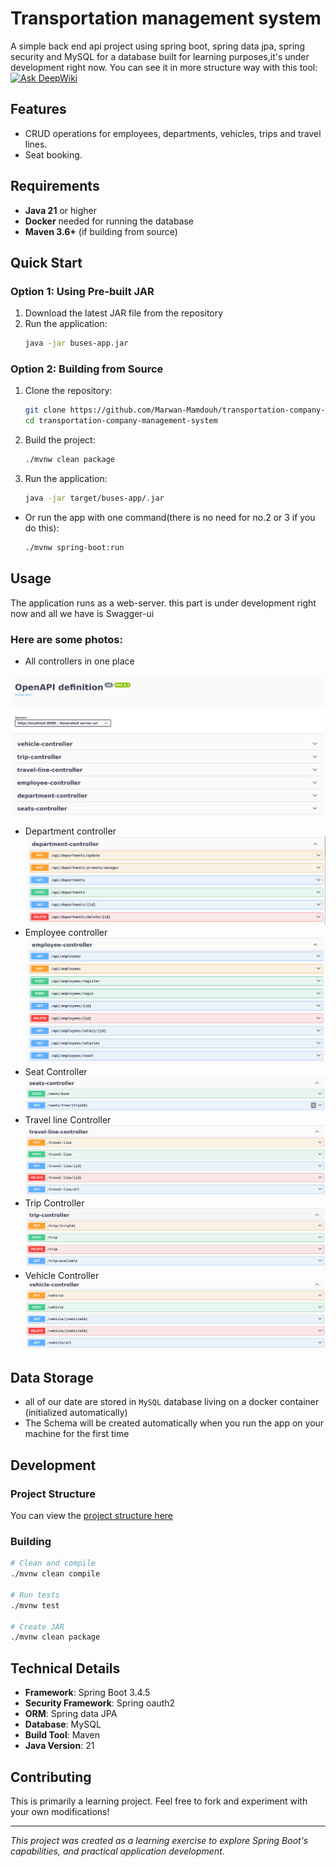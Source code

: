 # Transportation management system

A simple back end api project using spring boot, spring data jpa, spring security and
MySQL for a database built for learning purposes,it's under development right now.
You can see it in more structure way with this
tool: [![Ask DeepWiki](https://deepwiki.com/badge.svg)](https://deepwiki.com/Marwan-Mamdouh/transportation-company-management-system)

## Features

- CRUD operations for employees, departments, vehicles, trips and travel lines.
- Seat booking.

## Requirements

- **Java 21** or higher
- **Docker** needed for running the database
- **Maven 3.6+** (if building from source)

## Quick Start

### Option 1: Using Pre-built JAR

1. Download the latest JAR file from the repository
2. Run the application:
   ```bash
   java -jar buses-app.jar
   ```

### Option 2: Building from Source

1. Clone the repository:
   ```bash
   git clone https://github.com/Marwan-Mamdouh/transportation-company-management-system
   cd transportation-company-management-system
   ```

2. Build the project:
   ```bash
   ./mvnw clean package
   ```
3. Run the application:
   ```bash
   java -jar target/buses-app/.jar
   ```

- Or run the app with one command(there is no need for no.2 or 3 if you do this):
   ```bash
   ./mvnw spring-boot:run
   ```

## Usage

The application runs as a web-server.
this part is under development right now and all we have is Swagger-ui

### Here are some photos:

- All controllers in one place

![all controllers in one place:](/docs/images/all-controllers.png "all controllers")

- Department controller
  ![all controllers in one place:](/docs/images/department-controller.png "departments controller")
- Employee controller
  ![all controllers in one place:](/docs/images/employee-controller.png "employees controller")
- Seat Controller
  ![all controllers in one place:](/docs/images/seat-controller.png "seats controller")
- Travel line Controller
  ![all controllers in one place:](/docs/images/travel-line-controller.png "travel lines controller")
- Trip Controller
  ![all controllers in one place:](/docs/images/trip-controller.png "trips controller")
- Vehicle Controller
  ![all controllers in one place:](/docs/images/vehicle-controller.png "vehicles controller")

[//]: # (Use the following end-points &#40;APIs&#41; with their arguments:)

## Data Storage

- all of our date are stored in `MySQL` database living on a docker container (initialized
  automatically)
- The Schema will be created automatically when you run the app on your machine for the first time

## Development

### Project Structure

You can view the [project structure here](docs/architecture.md)

### Building

```bash
# Clean and compile
./mvnw clean compile

# Run tests
./mvnw test

# Create JAR
./mvnw clean package
```

## Technical Details

- **Framework**: Spring Boot 3.4.5
- **Security Framework**: Spring oauth2
- **ORM**: Spring data JPA
- **Database**: MySQL
- **Build Tool**: Maven
- **Java Version**: 21

## Contributing

This is primarily a learning project. Feel free to fork and experiment with your own modifications!

---

*This project was created as a learning exercise to explore Spring Boot's capabilities, and
practical
application development.*